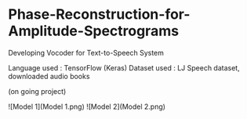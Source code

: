 # Phase-Reconstruction-for-Amplitude-Spectrograms
Developing Vocoder for Text-to-Speech System

Language used : TensorFlow (Keras)
Dataset used : LJ Speech dataset, downloaded audio books

(on going project)

![Model 1](Model 1.png)
![Model 2](Model 2.png)

